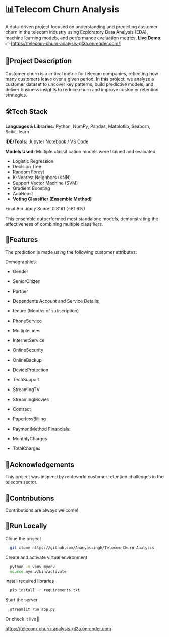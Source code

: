 

# 📊Telecom Churn Analysis

A data-driven project focused on understanding and predicting customer churn in the telecom industry using Exploratory Data Analysis (EDA), machine learning models, and performance evaluation metrics.
**Live Demo**: 👉[https://telecom-churn-analysis-gl3a.onrender.com/]


## 📌Project Description
Customer churn is a critical metric for telecom companies, reflecting how many customers leave over a given period. In this project, we analyze a customer dataset to uncover key patterns, build predictive models, and deliver business insights to reduce churn and improve customer retention strategies.
## 🛠️Tech Stack


**Languages & Libraries:** Python, NumPy, Pandas, Matplotlib, Seaborn, Scikit-learn

**IDE/Tools:** Jupyter Notebook / VS Code

**Models Used:** 
Multiple classification models were trained and evaluated:

- Logistic Regression
- Decision Tree
- Random Forest
- K-Nearest Neighbors (KNN)
- Support Vector Machine (SVM)
- Gradient Boosting
- AdaBoost
- **Voting Classifier (Ensemble Method)**

Final Accuracy Score: 0.8161 (~81.6%)

This ensemble outperformed most standalone models, demonstrating the effectiveness of combining multiple classifiers.

## 📌Features
The prediction is made using the following customer attributes:

Demographics:

- Gender
- SeniorCitizen
- Partner
- Dependents
Account and Service Details:

- tenure (Months of subscription)
- PhoneService
- MultipleLines
- InternetService
- OnlineSecurity
- OnlineBackup
- DeviceProtection
- TechSupport
- StreamingTV
- StreamingMovies
- Contract
- PaperlessBilling
- PaymentMethod
Financials:
- MonthlyCharges
- TotalCharges

  
## 📌Acknowledgements

This project was inspired by real-world customer retention challenges in the telecom sector.

## 🤝Contributions

Contributions are always welcome!



## 📌Run Locally

Clone the project

```bash
  git clone https://github.com/Ananyasiingh/Telecom-Churn-Analysis
```

Create and activate virtual environment

```bash
  python -m venv myenv
  source myenv/bin/activate
```

Install required libraries

```bash
  pip install -r requirements.txt
```

Start the server

```bash
  streamlit run app.py
```
Or check it live🔗

https://telecom-churn-analysis-gl3a.onrender.com







